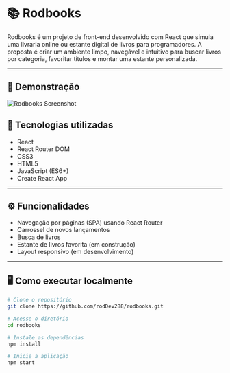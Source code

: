 # 📚 Rodbooks

Rodbooks é um projeto de front-end desenvolvido com React que simula uma livraria online ou estante digital de livros para programadores. A proposta é criar um ambiente limpo, navegável e intuitivo para buscar livros por categoria, favoritar títulos e montar uma estante personalizada.

---
## 📸 Demonstração

![Rodbooks Screenshot]()

## 🚀 Tecnologias utilizadas

- React
- React Router DOM
- CSS3
- HTML5
- JavaScript (ES6+)
- Create React App

---

## ⚙️ Funcionalidades

- Navegação por páginas (SPA) usando React Router
- Carrossel de novos lançamentos
- Busca de livros
- Estante de livros favorita (em construção)
- Layout responsivo (em desenvolvimento)

---

## 🖥️ Como executar localmente

```bash
# Clone o repositório
git clone https://github.com/rodDev288/rodbooks.git

# Acesse o diretório
cd rodbooks

# Instale as dependências
npm install

# Inicie a aplicação
npm start
